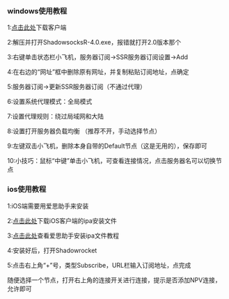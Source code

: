 ### windows使用教程

1:[点击此处](http://dixssr.tk/Proxy/ShadowsocksR/Windows/ShadowsocksR-win-4.9.0.zip)下载客户端

2:解压并打开ShadowsocksR-4.0.exe，报错就打开2.0版本那个

3:右键单击状态栏小飞机，服务器订阅->SSR服务器订阅设置->Add

4:在右边的“网址”框中删除原有网址，并复制粘贴订阅地址，点确定

5:服务器订阅->更新SSR服务器订阅（不通过代理）

6:设置系统代理模式：全局模式

7:设置代理规则：绕过局域网和大陆

8:设置打开服务器负载均衡 （推荐不开，手动选择节点）

9:左键双击小飞机，删除本身自带的Default节点（这是无用的），保存即可

10:小技巧：鼠标“中键”单击小飞机，可查看连接情况，点击服务器名可以切换节点

### ios使用教程

1:iOS端需要用爱思助手来安装

2:[点击此处](https://rss.myssr.club/downloads/Shadowrocket_2.1.12.ipa)下载iOS客户端的ipa安装文件

3:[点击此处](https://www.i4.cn/news_detail_3339.html)查看爱思助手安装ipa文件教程

4:安装好后，打开Shadowrocket

5:点击右上角“+”号，类型Subscribe，URL栏输入订阅地址，点完成

  随便选择一个节点，打开右上角的连接开关进行连接，提示是否添加NPV连接，允许即可
